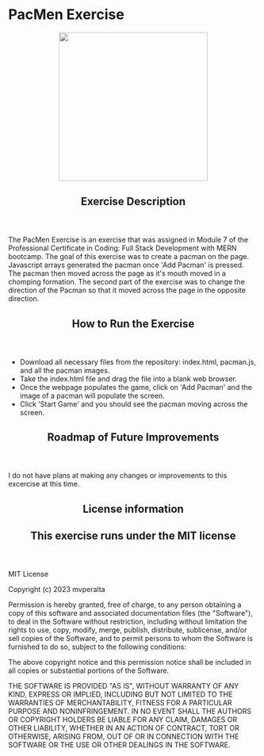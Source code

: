 # PacMen Exercise
<div id="header" align="center">
  <img src="https://bbts1.azureedge.net/images/p/full/2021/01/43e1c1c6-641b-4c88-8631-6a4310fd5222.jpg" width="300"/>
</div>
<article>
  <header>
    <h1>Exercise Description</h1>
  </header>
</article>
<p> The PacMen Exercise is an exercise that was assigned in Module 7 of the Professional Certificate in Coding: Full Stack Development with MERN bootcamp. The goal of this exercise was to create a pacman on the page. Javascript arrays generated the pacman once 'Add Pacman' is pressed. The pacman then moved across the page as it's mouth moved in a chomping formation. The second part of the exercise was to change the direction of the Pacman so that it moved across the page in the opposite direction. </p>
<article>
  <header>
    <h1>How to Run the Exercise</h1>
  </header>
</article>
<p> 
  <ul>
    <li>Download all necessary files from the repository: index.html, pacman.js, and all the pacman images.</li>
    <li>Take the index.html file and drag the file into a blank web browser.</li>
    <li>Once the webpage populates the game, click on 'Add Pacman' and the image of a pacman will populate the screen.</li>
    <li>Click 'Start Game' and you should see the pacman moving across the screen.</li>
  </ul>
  <article>
  <header>
    <h1>Roadmap of Future Improvements</h1>
  </header>
</article>
<p> I do not have plans at making any changes or improvements to this excercise at this time. </p>
 <article>
  <header>
    <h1>License information</h1>
      <h2> This exercise runs under the MIT license</h2>
  </header>
</article>
<p>
MIT License

Copyright (c) 2023 mvperalta

Permission is hereby granted, free of charge, to any person obtaining a copy
of this software and associated documentation files (the "Software"), to deal
in the Software without restriction, including without limitation the rights
to use, copy, modify, merge, publish, distribute, sublicense, and/or sell
copies of the Software, and to permit persons to whom the Software is
furnished to do so, subject to the following conditions:

The above copyright notice and this permission notice shall be included in all
copies or substantial portions of the Software.

THE SOFTWARE IS PROVIDED "AS IS", WITHOUT WARRANTY OF ANY KIND, EXPRESS OR
IMPLIED, INCLUDING BUT NOT LIMITED TO THE WARRANTIES OF MERCHANTABILITY,
FITNESS FOR A PARTICULAR PURPOSE AND NONINFRINGEMENT. IN NO EVENT SHALL THE
AUTHORS OR COPYRIGHT HOLDERS BE LIABLE FOR ANY CLAIM, DAMAGES OR OTHER
LIABILITY, WHETHER IN AN ACTION OF CONTRACT, TORT OR OTHERWISE, ARISING FROM,
OUT OF OR IN CONNECTION WITH THE SOFTWARE OR THE USE OR OTHER DEALINGS IN THE
SOFTWARE.
</p>
